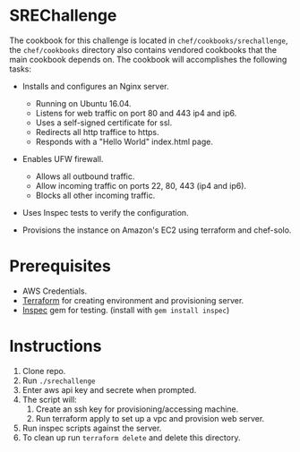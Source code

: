 # SREChallenge

The cookbook for this challenge is located in  `chef/cookbooks/srechallenge`, the `chef/cookbooks`  directory also contains vendored cookbooks that the main cookbook depends on. The cookbook will accomplishes the following tasks:

- Installs and configures an Nginx server.
  - Running on Ubuntu 16.04.
  - Listens for web traffic on port 80 and 443 ip4 and ip6.
  - Uses a self-signed certificate for ssl.
  - Redirects all http traffice to https.
  - Responds with a "Hello World" index.html page.


- Enables UFW firewall.
  - Allows all outbound traffic.
  - Allow incoming traffic on ports 22, 80, 443 (ip4 and ip6).
  - Blocks all other incoming traffic.


- Uses Inspec tests to verify the configuration.
- Provisions the instance on Amazon's EC2 using terraform and chef-solo.

# Prerequisites

- AWS Credentials.
- [Terraform](https://www.terraform.io/downloads.html) for creating environment and provisioning server.
- [Inspec](https://www.inspec.io/docs/) gem for testing. (install with `gem install inspec`)

# Instructions 

1. Clone repo.
2. Run `./srechallenge`
3. Enter aws api key and secrete when prompted.
4. The script will: 
   1. Create an ssh key for provisioning/accessing machine.
   2. Run terraform apply to set up a vpc and provision web server.
5. Run inspec scripts against the server.
6. To clean up run `terraform delete` and delete this directory.